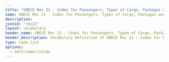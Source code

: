 ```yaml
---
title: "UNECE Rec 21 - Codes for Passengers, Types of Cargo, Packages and Packaging Materials JSON-LD Vocabulary"
name: UNECE Rec 21 - Codes for Passengers, Types of Cargo, Packages and Packaging Materials
description: 
jsonid: "rec21"
layout: vocabulary
header_name: UNECE Rec 21 - Codes for Passengers, Types of Cargo, Packages and Packaging Materials JSON-LD Vocabulary
header_description: Vocabulary Definition of UNECE Rec 21 - Codes for Passengers, Types of Cargo, Packages and Packaging Materials semantics in HTML format. JSON-LD format is available at [rec21.jsonld](/vocabulary/rec21.jsonld)
type: code-list
options:
  - edi3:numericCode
---
```

